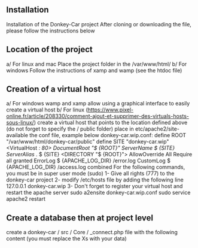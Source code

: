 ## Installation
Installation of the Donkey-Car project
After cloning or downloading the file, please follow the instructions below
## Location of the project
  a/ For linux and mac
    Place the project folder in the /var/www/html/
  b/ For windows
    Follow the instructions of xamp and wamp (see the htdoc file)
## Creation of a virtual host
  a/ For windows
    wamp and xamp allow using a graphical interface to easily create a virtual host
  b/ For linux (https://www.pixel-online.fr/article/208330/comment-ajout-et-supprimer-des-virtuals-hosts-sous-linux/)
    create a virtual host that points to the location defined above (do not forget to specify the / public folder)
    place in etc/apache2/site-available the conf file, example below donkey-car.wip.conf:
define ROOT "/var/www/html/donkey-car/public"
define SITE "donkey-car.wip"
<VirtualHost *: 80>
DocumentRoot "$ {ROOT}"
ServerName $ {SITE}
ServerAlias ​​*. $ {SITE}
<DIRECTORY "$ {ROOT}">
AllowOverride All
Require all granted
</DIRECTORY>
ErrorLog $ {APACHE_LOG_DIR} /error.log
CustomLog $ {APACHE_LOG_DIR} /access.log combined
</VirtualHost>
  For the following commands, you must be in super user mode (sudo)
    1- Give all rights (777) to the donkey-car project
    2- modify /etc/hosts file by adding the following line
      127.0.0.1 donkey-car.wip
    3- Don't forget to register your virtual host and restart the apache server
      sudo a2ensite donkey-car.wip.conf
      sudo service apache2 restart
## Create a database then at project level
   create a donkey-car / src / Core / _connect.php file with the following content (you must replace the Xs with your data)
  <? php
  const DB_HOST = 'XXXXX';
  const DB_NAME = 'XXXXX';
  const DB_USER = 'XXXXX';
  const DB_PSWD = 'XXXXX';
## In order to fill the database tables, we can rely on php scripts
  a/ open a terminal in the donkey-car folder
  b/ run the following commands
  php sql / createDb.php
  php sql / fillDb.php
## Type the following command:
  composer instal
## At browser level, enter the url of your virtual host
  example: http: //donkey-car.wip/
## Contributors:
Matthias Lagrabe
Nicolas Schwachtgen
Stébou Mendy
